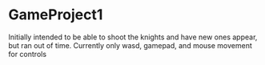 # GameProject1

Initially intended to be able to shoot the knights and have new ones appear, but ran out of time. 
Currently only wasd, gamepad, and mouse movement for controls
